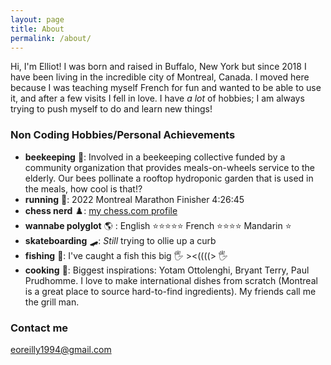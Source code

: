 ```yaml
---
layout: page
title: About
permalink: /about/
---
```


Hi, I'm Elliot! I was born and raised in Buffalo, New York but since 2018 I have been living in the incredible city of Montreal, Canada. I moved here because I was teaching myself French for fun and wanted to be able to use it, and after a few visits I fell in love. I have _a lot_ of hobbies; I am always trying to push myself to do and learn new things!

### Non Coding Hobbies/Personal Achievements

- **beekeeping** 🐝: Involved in a beekeeping collective funded by a community organization that provides meals-on-wheels service to the elderly. Our bees pollinate a rooftop hydroponic garden that is used in the meals, how cool is that!?  
- **running** 🏅: 2022 Montreal Marathon Finisher 4:26:45 
- **chess nerd** ♟️: [my chess.com profile](https://www.chess.com/member/petriecat)
- **wannabe polyglot** 🌎 : English ⭐⭐⭐⭐⭐ French ⭐⭐⭐⭐ Mandarin ⭐
- **skateboarding** 🛹: _Still_ trying to ollie up a curb
- **fishing** 🎣: I've caught a fish this big 🖐️    ><((((>    🖐️
- **cooking** 🍳: Biggest inspirations: Yotam Ottolenghi, Bryant Terry, Paul Prudhomme. I love to make international dishes from scratch (Montreal is a great place to source hard-to-find ingredients). My friends call me the grill man.
### Contact me

[eoreilly1994@gmail.com](mailto:eoreilly1994@gmail.com)
